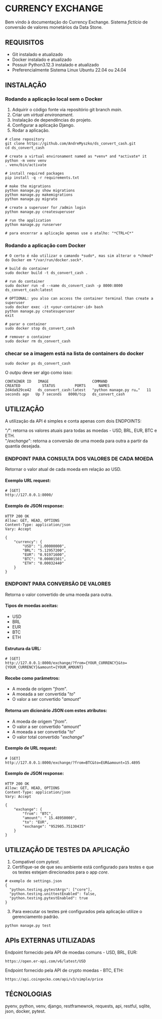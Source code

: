 # CURRENCY EXCHANGE
Bem vindo à documentação do Currency Exchange. Sistema *fictício* de conversão de valores monetários da Data Stone.

## REQUISITOS
- Git instalado e atualizado
- Docker instalado e atualizado
- Possuir Python3.12.3 instalado e atualizado 
- Preferencialmente Sistema Linux Ubuntu 22.04 ou 24.04

## INSTALAÇÃO

### Rodando a aplicação local sem o Docker

1. Adquirir o código fonte via repositório git branch *main*.
2. Criar um *virtual environament*.
3. Instalação de dependências do projeto.
4. Configurar a aplicação Django.
5. Rodar a aplicação.

```
# clone repository
git clone https://github.com/AndreMyszko/ds_convert_cash.git
cd ds_convert_cash

# create a virtual environament named as *venv* and *activate* it 
python -m venv venv
. venv/bin/activate

# install required packages
pip install -q -r requirements.txt

# make the migrations
python manage.py show migrations
python manage.py makemigrations
python manage.py migrate

# create a superuser for /admin login
python manage.py createsuperuser

# run the application
python manage.py runserver

# para encerrar a aplicação apenas use o atalho: "*CTRL+C*"
```

### Rodando a aplicação com Docker
```
# O certo é não utilizar o camando *sudo*, mas sim alterar o *chmod* do Docker em */var/run/docker.sock*.

# build do container
sudo docker build -t ds_convert_cash .

# run do container
sudo docker run -d --name ds_convert_cash -p 8000:8000 ds_convert_cash:latest

# OPTIONAL: you also can access the container terminal than create a superuser
sudo docker exec -it <your-container-id> bash
python manage.py createsuperuser
exit

# parar o container
sudo docker stop ds_convert_cash

# remover o container
sudo docker rm ds_convert_cash
```

### checar se a imagem está na lista de containers do docker
```
sudo docker ps ds_convert_cash
```
O *outpu* deve ser algo como isso:
```
CONTAINER ID   IMAGE                    COMMAND                  CREATED          STATUS         PORTS      NAMES
2d4da929ce42   ds_convert_cash:latest   "python manage.py ru…"   11 seconds ago   Up 7 seconds   8000/tcp   ds_convert_cash
```

## UTILIZAÇÃO 
A utilização da API é simples e conta apenas com dois ENDPOINTS: 

"*/*": retorna os valores atuais para todas as moedas - USD, BRL, EUR, BTC e ETH.  
"*/exchange*": retorna a conversão de uma moeda para outra a partir da quantia desejada.

### ENDPOINT PARA CONSULTA DOS VALORES DE CADA MOEDA 
Retornar o valor atual de cada moeda em relação ao USD.

#### Exemplo URL request:
```
# [GET]
http://127.0.0.1:8000/
```
#### Exemplo de JSON response:
```
HTTP 200 OK
Allow: GET, HEAD, OPTIONS
Content-Type: application/json
Vary: Accept

{
    "currency": {
        "USD": "1.00000000",
        "BRL": "5.12957200",
        "EUR": "0.91971600",
        "BTC": "0.00001501",
        "ETH": "0.00032440"
    }
}
```

### ENDPOINT PARA CONVERSÃO DE VALORES
Retorna o valor convertido de uma moeda para outra.

#### Tipos de moedas aceitas:
- USD
- BRL
- EUR
- BTC
- ETH

#### Estrutura da URL:
```
# [GET]
http://127.0.0.1:8000/exchange/?from={YOUR_CURRENCY}&to={YOUR_CURRENCY}&amount={YOUR_AMOUNT}
```

#### Recebe como parâmetros: 
 - A moeda de origem "*from*".
 - A moeada a ser convertida "*to*"
 - O valor a ser convertido "*amount*"

#### Retorna um dicionário JSON com estes atributos:
 - A moeda de origem "*from*".
 - O valor a ser convertido "*amount*"
 - A moeada a ser convertida "*to*"
 - O valor total convertido "*exchange*"

#### Exemplo de URL request:
```
# [GET]
http://127.0.0.1:8000/exchange/?from=BTC&to=EUR&amount=15.4895
```

#### Exemplo de JSON response:
```
HTTP 200 OK
Allow: GET, HEAD, OPTIONS
Content-Type: application/json
Vary: Accept

{
    "exchange": {
        "from": "BTC",
        "amount": " 15.48950000",
        "to": "EUR",
        "exchange": "952905.75130435"
    }
}
```

## UTILIZAÇÃO DE TESTES DA APLICAÇÃO
1. Compatível com *pytest*.
2. Certifique-se de que seu ambiente está configurado para testes e que os testes estejam direcionados para o app *core*.
```
# exemplo de settings.json
{
  "python.testing.pytestArgs": ["core"],
  "python.testing.unittestEnabled": false,
  "python.testing.pytestEnabled": true
}
```

3. Para executar os testes pré configurados pela aplicação utilize o gerenciamento padrão.
```
python manage.py test
```


## APIs EXTERNAS UTILIZADAS

Endpoint fornecido pela API de moedas comuns - USD, BRL, EUR:
```
https://open.er-api.com/v6/latest/USD
```

Endpoint fornecido pela API de crypto moedas - BTC, ETH:
```
https://api.coingecko.com/api/v3/simple/price
```

## TÉCNOLOGIAS
pyenv, python, venv, django, restframewrok, requests, api, restful, sqlite, json, docker, pytest.
